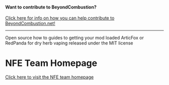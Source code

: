 #### Want to contribute to BeyondCombustion?

[Click here for info on how you can help contribute to BeyondCombustion.net!](https://BeyondCombustion.net/How-To-Contribute/)

---


Open source how to guides to getting your mod loaded ArticFox or RedPanda for dry herb vaping released under the MIT license

# NFE Team Homepage
[Click here to visit the NFE team homepage](https://nfeteam.org/)
